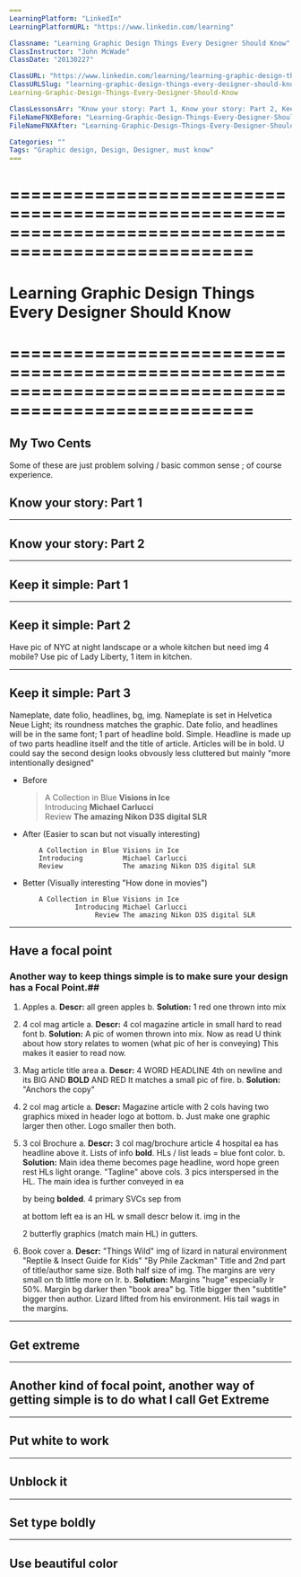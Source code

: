 ```yml
===
LearningPlatform: "LinkedIn"
LearningPlatformURL: "https://www.linkedin.com/learning"

Classname: "Learning Graphic Design Things Every Designer Should Know"
ClassInstructor: "John McWade"
ClassDate: "20130227"

ClassURL: "https://www.linkedin.com/learning/learning-graphic-design-things-every-designer-should-know"
ClassURLSlug: "learning-graphic-design-things-every-designer-should-know"
Learning-Graphic-Design-Things-Every-Designer-Should-Know

ClassLessonsArr: "Know your story: Part 1, Know your story: Part 2, Keep it simple: Part 1, Keep it simple: Part 2, Keep it simple: Part 3,Have a focal point, Get Extreme, Put white to work, Unblock it, Set type boldly, Use beautiful color"
FileNameFNXBefore: "Learning-Graphic-Design-Things-Every-Designer-Should-Know.md"
FileNameFNXAfter: "Learning-Graphic-Design-Things-Every-Designer-Should-Know-2013-li-Notes.md"

Categories: ""
Tags: "Graphic design, Design, Designer, must know"
===
```




# =====================================================================================================
# Learning Graphic Design Things Every Designer Should Know
# =====================================================================================================

## My Two Cents  
Some of these are just problem solving / basic common sense ; of course experience.


## Know your story: Part 1  


-----------------------------------------------------------------------------------------------------
## Know your story: Part 2  


-----------------------------------------------------------------------------------------------------
## Keep it simple: Part 1  


-----------------------------------------------------------------------------------------------------
## Keep it simple: Part 2  
Have pic of NYC at night landscape or a whole kitchen but need img 4 mobile?
Use pic of Lady Liberty, 1 item in kitchen.


-----------------------------------------------------------------------------------------------------
## Keep it simple: Part 3  
Nameplate, date folio, headlines, bg, img.
Nameplate is set in Helvetica Neue Light; its roundness matches the graphic.
Date folio, and headlines will be in the same font; 1 part of headline bold. Simple.
Headline is made up of two parts headline itself and the title of article. Articles will be in bold.
U could say the second design looks obvously less cluttered but mainly "more intentionally designed"

- Before

  > A Collection in Blue **Visions in Ice**  
  > Introducing **Michael Carlucci**  
  > Review **The amazing Nikon D3S digital SLR**

- After (Easier to scan but not visually interesting)

  ```
      A Collection in Blue Visions in Ice
      Introducing          Michael Carlucci
      Review               The amazing Nikon D3S digital SLR
  ```

- Better (Visually interesting "How done in movies")
  ```
      A Collection in Blue Visions in Ice
               Introducing Michael Carlucci
                    Review The amazing Nikon D3S digital SLR
  ```


-----------------------------------------------------------------------------------------------------
## Have a focal point  
### Another way to keep things simple is to make sure your design has a Focal Point.##
1. Apples
   a. **Descr:** all green apples
   b. **Solution:** 1 red one thrown into mix

2. 4 col mag article
   a. **Descr:** 4 col magazine article in small hard to read font
   b. **Solution:** A pic of women thrown into mix.
   Now as read U think about how story relates to women (what pic of her is conveying)
   This makes it easier to read now.

3. Mag article title area
   a. **Descr:** 4 WORD HEADLINE 4th on newline and its BIG AND **BOLD** AND RED
   It matches a small pic of fire.
   b. **Solution:** "Anchors the copy"

4. 2 col mag article
   a. **Descr:** Magazine article with 2 cols having two graphics mixed in header logo at bottom.
   b. Just make one graphic larger then other. Logo smaller then both.

5. 3 col Brochure
   a. **Descr:** 3 col mag/brochure article 4 hospital ea has headline above it.
   Lists of info **bold**. HLs / list leads = blue font color.
   b. **Solution:** Main idea theme becomes page headline, word hope green rest HLs light orange.
   "Tagline" above cols.
   3 pics interspersed in the HL. The main idea is further conveyed in ea <p> by being **bolded**.
   4 primary SVCs sep from <p> at bottom left ea is an HL w small descr below it.
   img in the <p> 2 butterfly graphics (match main HL) in gutters.

6. Book cover
   a. **Descr:** "Things Wild" img of lizard in natural environment "Reptile & Insect Guide for Kids" "By Phile Zackman"
   Title and 2nd part of title/author same size. Both half size of img.
   The margins are very small on tb little more on lr.
   b. **Solution:** Margins "huge" especially lr 50%. Margin bg darker then "book area" bg.
   Title bigger then "subtitle" bigger then author.
   Lizard lifted from his environment. His tail wags in the margins.

     
-----------------------------------------------------------------------------------------------------
## Get extreme  

     
---------------------------------------------------------------------------------------------
## Another kind of focal point, another way of getting simple is to do what I call Get Extreme

     
-----------------------------------------------------------------------------------------------------
## Put white to work  

-----------------------------------------------------------------------------------------------------
## Unblock it  

-----------------------------------------------------------------------------------------------------
## Set type boldly  

-----------------------------------------------------------------------------------------------------
## Use beautiful color  
